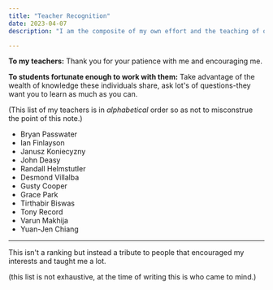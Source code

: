 ```yaml
---
title: "Teacher Recognition"
date: 2023-04-07
description: "I am the composite of my own effort and the teaching of others. I list those who have had an impact on how I solve problems and live life. Thank you."

---
```

**To my teachers:**
Thank you for your patience with me and encouraging me.

**To students fortunate enough to work with them:**
Take advantage of the wealth of knowledge these individuals share, ask lot's of questions-they want you to learn as much as you can.

(This list of my teachers is in *alphabetical* order so as not to misconstrue the point of this note.)

- Bryan Passwater
- Ian Finlayson
- Janusz Koniecyzny
- John Deasy
- Randall Helmstutler
- Desmond Villalba
- Gusty Cooper
- Grace Park
- Tirthabir Biswas
- Tony Record
- Varun Makhija
- Yuan-Jen Chiang
***
This isn't a ranking but instead a tribute to people that encouraged my interests and taught me a lot.

(this list is not exhaustive, at the time of writing this is who came to mind.)

